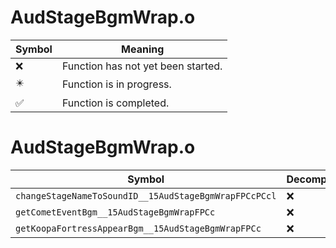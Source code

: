 # AudStageBgmWrap.o
| Symbol | Meaning 
| ------------- | ------------- 
| :x: | Function has not yet been started. 
| :eight_pointed_black_star: | Function is in progress. 
| :white_check_mark: | Function is completed. 


# AudStageBgmWrap.o
| Symbol | Decompiled? |
| ------------- | ------------- |
| `changeStageNameToSoundID__15AudStageBgmWrapFPCcPCcl` | :x: |
| `getCometEventBgm__15AudStageBgmWrapFPCc` | :x: |
| `getKoopaFortressAppearBgm__15AudStageBgmWrapFPCc` | :x: |
